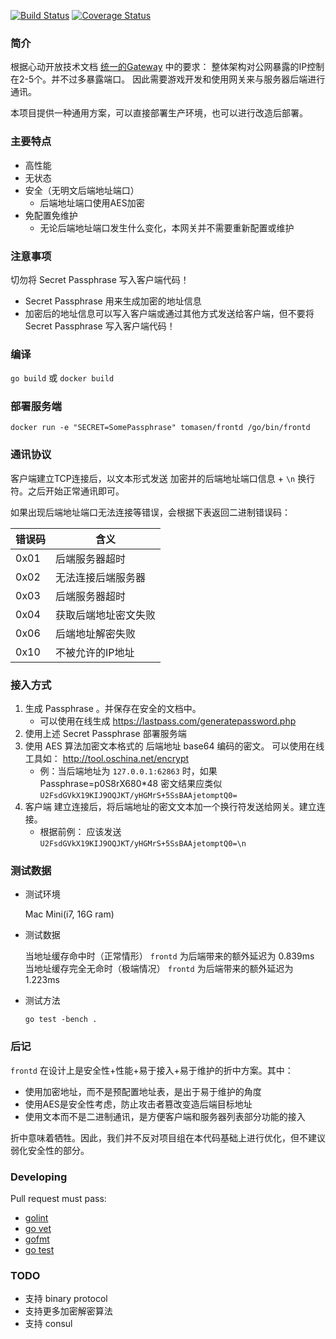 [![Build Status](https://travis-ci.org/xindong/frontd.svg?branch=master)](https://travis-ci.org/xindong/frontd)
[![Coverage Status](https://coveralls.io/repos/xindong/frontd/badge.svg?branch=master&service=github)](https://coveralls.io/github/xindong/frontd?branch=master)

### 简介

根据心动开放技术文档 [统一的Gateway](https://github.com/xindong/docs/blob/master/public/game_review/backend.md) 中的要求：
整体架构对公网暴露的IP控制在2-5个。并不过多暴露端口。
因此需要游戏开发和使用网关来与服务器后端进行通讯。

本项目提供一种通用方案，可以直接部署生产环境，也可以进行改造后部署。

### 主要特点

* 高性能
* 无状态
* 安全（无明文后端地址端口）
	* 后端地址端口使用AES加密
* 免配置免维护
	* 无论后端地址端口发生什么变化，本网关并不需要重新配置或维护

### 注意事项

切勿将 Secret Passphrase 写入客户端代码！

* Secret Passphrase 用来生成加密的地址信息
* 加密后的地址信息可以写入客户端或通过其他方式发送给客户端，但不要将 Secret Passphrase 写入客户端代码！

### 编译

`go build` 或 `docker build`


### 部署服务端

`docker run -e "SECRET=SomePassphrase" tomasen/frontd /go/bin/frontd`


### 通讯协议

客户端建立TCP连接后，以文本形式发送 加密并的后端地址端口信息 + `\n` 换行符。之后开始正常通讯即可。

如果出现后端地址端口无法连接等错误，会根据下表返回二进制错误码：

| 错误码 | 含义 |
| --- | --- |
| 0x01   | 后端服务器超时 |
| 0x02   | 无法连接后端服务器 |
| 0x03   | 后端服务器超时 |
| 0x04   | 获取后端地址密文失败 |
| 0x06   | 后端地址解密失败 |
| 0x10   | 不被允许的IP地址 |


### 接入方式

1. 生成 Passphrase 。并保存在安全的文档中。
	 * 可以使用在线生成 https://lastpass.com/generatepassword.php
2. 使用上述 Secret Passphrase 部署服务端
3. 使用 AES 算法加密文本格式的 后端地址 base64 编码的密文。 可以使用在线工具如： http://tool.oschina.net/encrypt
	* 例：当后端地址为 `127.0.0.1:62863` 时，如果 Passphrase=p0S8rX680*48
	密文结果应类似 `U2FsdGVkX19KIJ9OQJKT/yHGMrS+5SsBAAjetomptQ0=`
4. 客户端 建立连接后，将后端地址的密文文本加一个换行符发送给网关。建立连接。
	* 根据前例： 应该发送 `U2FsdGVkX19KIJ9OQJKT/yHGMrS+5SsBAAjetomptQ0=\n`

### 测试数据

* 测试环境

	Mac Mini(i7, 16G ram)

* 测试数据

 	当地址缓存命中时（正常情形） `frontd` 为后端带来的额外延迟为 0.839ms <br/>
	当地址缓存完全无命时（极端情况）  `frontd` 为后端带来的额外延迟为 1.223ms

* 测试方法

	`go test -bench .`

### 后记

`frontd` 在设计上是安全性+性能+易于接入+易于维护的折中方案。其中：

* 使用加密地址，而不是预配置地址表，是出于易于维护的角度
* 使用AES是安全性考虑，防止攻击者篡改变造后端目标地址
* 使用文本而不是二进制通讯，是方便客户端和服务器列表部分功能的接入

折中意味着牺牲。因此，我们并不反对项目组在本代码基础上进行优化，但不建议弱化安全性的部分。


### Developing

Pull request must pass:

* [golint](https://github.com/golang/lint)
* [go vet](https://godoc.org/golang.org/x/tools/cmd/vet)
* [gofmt](https://golang.org/cmd/gofmt)
* [go test](https://golang.org/cmd/go/#hdr-Test_packages)

### TODO

* 支持 binary protocol
* 支持更多加密解密算法
* 支持 consul
